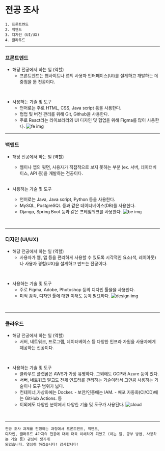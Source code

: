 # 전공 조사
    1. 프론트엔드
    2. 백엔드
    3. 디자인 (UI/UX)
    4. 클라우드
---

### 프론트엔드

- 해당 전공에서 하는 일 (역할)
  - 프론트엔드는 웹사이트나 앱의 사용자 인터페이스(UI)를 설계하고 개발하는 데 중점을 둔 전공이다.
<br>

-  사용하는 기술 및 도구
    - 언어로는 주로 HTML, CSS, Java script 등을 사용한다.
    - 협업 및 버전 관리를 위해 Git, Github을 사용한다.
    - 주로 React라는 라이브러리와 UI 디자인 및 협업을 위해 Figma를 많이 사용한다.
![fe img](https://img1.daumcdn.net/thumb/R1280x0/?scode=mtistory2&fname=https%3A%2F%2Fblog.kakaocdn.net%2Fdn%2FXuOXu%2FbtrajQuCcbS%2FlhWIkDJHEfW1ywd8WskVV0%2Fimg.png)
---

### 백엔드
- 해당 전공에서 하는 일 (역할)
    - 웹이나 앱의 뒷면, 사용자가 직접적으로 보지 못하는 부분 (ex. 서버, 데이터베이스, API 등)을  개발하는 전공이다.
  <br>

-  사용하는 기술 및 도구
    - 언어로는 Java, Java script, Python 등을 사용한다.
    -  MySQL, PostgreSQL 등과 같은 데이터베이스(DB)를 사용한다.
    -  Django, Spring Boot 등과 같은 프레임워크를 사용한다.
![be img](https://ems.elancer.co.kr/99_upload/Append/T_Blog/editor/2023111609485619188.jpg)
<br>

---

### 디자인 (UI/UX)
- 해당 전공에서 하는 일 (역할)
    - 사용자가 웹, 앱 등을 편리하게 사용할 수 있도록 시각적인 요소(색, 레이아웃)나 사용자 경험(UX)을 설계하고 만드는 전공이다.
<br>

-  사용하는 기술 및 도구
    - 주로 Figma, Adobe, Photoshop 등의 디자인 툴을을 사용한다.
    - 미적 감각, 디자인 툴에 대한 이해도 등이 필요하다.
![design img](https://velog.velcdn.com/images/orororoa1/post/c1a016ff-ab5f-4162-8486-047c8e9c27bc/image.png)
<br>

---

### 클라우드

- 해당 전공에서 하는 일 (역할)
    - 서버, 네트워크, 프로그램, 데이터베이스 등 다양한 인프라 자원을 사용자에게 제공하는 전공이다.
<br>

-  사용하는 기술 및 도구
    - 클라우드 플랫폼은 AWS가 가장 유명하다. 그외에도 GCP와 Azure 등이 있다.
    - 서버, 네트워크 말고도 전체 인프라를 관리하는 기술이라서 그만큼 사용하는 기술이나 도구 범위가 넓다.
    - 컨테이너,가상화에는 Docker. - 보안/인증에는 IAM. - 배포 자동화(CI/CD)에는 GitHub Actions. 등
    - 이외에도 다양한 분야에서 다양한 기술 및 도구가 사용된다.
![cloud](https://image.samsungsds.com/kr/insights/__icsFiles/afieldfile/2022/11/23/cloud_computing_33_thumbnail.jpg?queryString=20250214030334)
<br>

---

    전공 조사 과제를 진행하는 과정에서 프론트엔드, 백엔드,
    디자인, 클라우드 4가지의 전공에 대해 더욱 이해하게 되었고 (하는 일, 공부 방법, 사용하는 기술 등) 관심이 생기게
    되었습니다. 열심히 하겠습니다! 감사합니다!